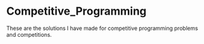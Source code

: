 # Competitive_Programming
These are the solutions I have made for competitive programming problems and competitions.

